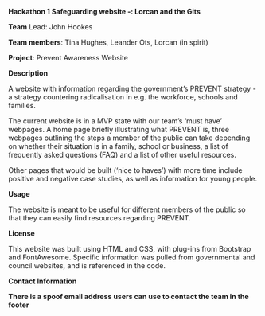 <b>Hackathon 1 Safeguarding website -: Lorcan and the Gits</b>

<b>Team</b> Lead: John Hookes

<b>Team members</b>: Tina Hughes, Leander Ots, Lorcan (in spirit)

<b>Project</b>: Prevent Awareness Website

<b>Description</b>

A website with information regarding the government’s PREVENT strategy - a strategy countering radicalisation in e.g. the workforce, schools and families.

The current website is in a MVP state with our team’s ‘must have’ webpages. A home page briefly illustrating what PREVENT is, three webpages outlining the steps a member of the public can take depending on whether their situation is in a family, school or business, a list of frequently asked questions (FAQ) and a list of other useful resources.

Other pages that would be built (‘nice to haves’) with more time include positive and negative case studies, as well as information for young people.

<b>Usage</b>

The website is meant to be useful for different members of the public so that they can easily find resources regarding PREVENT. 

<b>License</b>

This website was built using HTML and CSS, with plug-ins from Bootstrap and FontAwesome. Specific information was pulled from governmental and council websites, and is referenced in the code.

<b>Contact Information</bs>

There is a spoof email address users can use to contact the team in the footer

